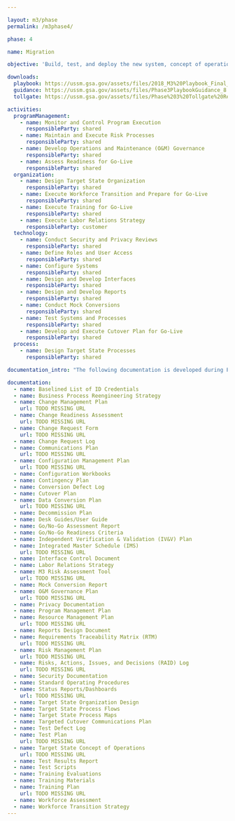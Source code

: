 ```yaml
---

layout: m3/phase
permalink: /m3phase4/

phase: 4

name: Migration

objective: 'Build, test, and deploy the new system, concept of operations, and workforce design. An Agile approach should be adopted for this Phase. Note: The activities in this Phase are organized by workstream and do not appear sequentially.'

downloads:
  playbook: https://ussm.gsa.gov/assets/files/2018_M3%20Playbook_Final_Phase%203.pdf
  guidance: https://ussm.gsa.gov/assets/files/Phase3PlaybookGuidance_8.30.18FINAL.pdf
  tollgate: https://ussm.gsa.gov/assets/files/Phase%203%20Tollgate%20Review8.30.18.pptx

activities:
  programManagement:
    - name: Monitor and Control Program Execution
      responsibleParty: shared
    - name: Maintain and Execute Risk Processes
      responsibleParty: shared
    - name: Develop Operations and Maintenance (O&M) Governance
      responsibleParty: shared
    - name: Assess Readiness for Go-Live
      responsibleParty: shared
  organization:
    - name: Design Target State Organization
      responsibleParty: shared
    - name: Execute Workforce Transition and Prepare for Go-Live
      responsibleParty: shared
    - name: Execute Training for Go-Live
      responsibleParty: shared
    - name: Execute Labor Relations Strategy
      responsibleParty: customer
  technology:
    - name: Conduct Security and Privacy Reviews
      responsibleParty: shared
    - name: Define Roles and User Access
      responsibleParty: shared
    - name: Configure Systems
      responsibleParty: shared
    - name: Design and Develop Interfaces
      responsibleParty: shared
    - name: Design and Develop Reports
      responsibleParty: shared
    - name: Conduct Mock Conversions
      responsibleParty: shared
    - name: Test Systems and Processes
      responsibleParty: shared
    - name: Develop and Execute Cutover Plan for Go-Live
      responsibleParty: shared
  process:
    - name: Design Target State Processes
      responsibleParty: shared

documentation_intro: "The following documentation is developed during Phase 4 and is used to inform the Phase 4 Progress Review discussion. Agencies purchasing"

documentation:
  - name: Baselined List of ID Credentials
  - name: Business Process Reengineering Strategy
  - name: Change Management Plan
    url: TODO MISSING URL
  - name: Change Readiness Assessment
    url: TODO MISSING URL
  - name: Change Request Form
    url: TODO MISSING URL
  - name: Change Request Log
  - name: Communications Plan
    url: TODO MISSING URL
  - name: Configuration Management Plan
    url: TODO MISSING URL
  - name: Configuration Workbooks
  - name: Contingency Plan
  - name: Conversion Defect Log
  - name: Cutover Plan
  - name: Data Conversion Plan
    url: TODO MISSING URL
  - name: Decommission Plan
  - name: Desk Guides/User Guide
  - name: Go/No-Go Assessment Report
  - name: Go/No-Go Readiness Criteria
  - name: Independent Verification & Validation (IV&V) Plan
  - name: Integrated Master Schedule (IMS)
    url: TODO MISSING URL
  - name: Interface Control Document
  - name: Labor Relations Strategy
  - name: M3 Risk Assessment Tool
    url: TODO MISSING URL
  - name: Mock Conversion Report
  - name: O&M Governance Plan
    url: TODO MISSING URL
  - name: Privacy Documentation
  - name: Program Management Plan
  - name: Resource Management Plan
    url: TODO MISSING URL
  - name: Reports Design Document
  - name: Requirements Traceability Matrix (RTM)
    url: TODO MISSING URL
  - name: Risk Management Plan
    url: TODO MISSING URL
  - name: Risks, Actions, Issues, and Decisions (RAID) Log
    url: TODO MISSING URL
  - name: Security Documentation
  - name: Standard Operating Procedures
  - name: Status Reports/Dashboards
    url: TODO MISSING URL
  - name: Target State Organization Design
  - name: Target State Process Flows
  - name: Target State Process Maps
  - name: Targeted Cutover Communications Plan
  - name: Test Defect Log
  - name: Test Plan
    url: TODO MISSING URL
  - name: Target State Concept of Operations
    url: TODO MISSING URL
  - name: Test Results Report
  - name: Test Scripts
  - name: Training Evaluations
  - name: Training Materials
  - name: Training Plan
    url: TODO MISSING URL
  - name: Workforce Assessment
  - name: Workforce Transition Strategy
---
```

